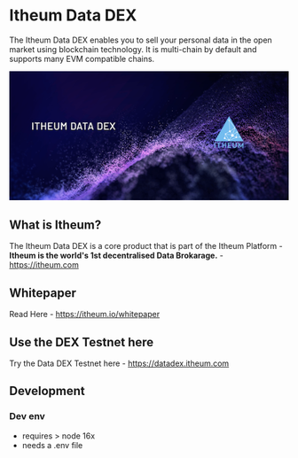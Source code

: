 # Itheum Data DEX
The Itheum Data DEX enables you to sell your personal data in the open market using blockchain technology. It is multi-chain by default and supports many EVM compatible chains. 

![Itheum Data DEX](https://raw.githubusercontent.com/Itheum/data-dex/main/itheum-dex-hero.png)

## What is Itheum?
The Itheum Data DEX is a core product that is part of the Itheum Platform - **Itheum is the world's 1st decentralised Data Brokarage.** - https://itheum.com

## Whitepaper
Read Here - https://itheum.io/whitepaper

## Use the DEX Testnet here
Try the Data DEX Testnet here - https://datadex.itheum.com

## Development

### Dev env
- requires > node 16x
- needs a .env file
